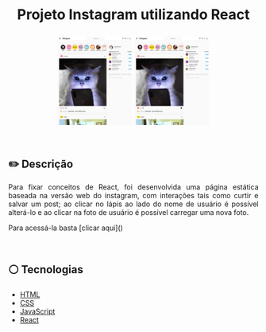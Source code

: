 # <p align = "center"> Projeto Instagram utilizando React </p>

<p align = "center">

<p align = "center"> <img src="https://raw.githubusercontent.com/V-Emanuel/InstagramReact/main/pag1.png" width = 30%/>
           <img src="https://raw.githubusercontent.com/V-Emanuel/InstagramReact/main/pag2.png" width = 30%/>
   
</p>

</br>

## ✏️ Descrição
<p align="justify" >Para fixar conceitos de React, foi desenvolvida uma página estática baseada na versão web do instagram, com interações tais como curtir e salvar um post; ao clicar no lápis ao lado do nome de usuário é possível alterá-lo e ao clicar na foto de usuário é possível carregar uma nova foto.</p>
<p align="justify" >Para acessá-la basta [clicar aqui]()</p>

</br>

##  <p align = "left"> :white_circle: Tecnologias</p>
- [HTML](https://developer.mozilla.org/pt-BR/docs/Web/HTML)
- [CSS](https://www.w3schools.com/css/)
- [JavaScript](https://www.javascript.com/)
- [React](https://reactjs.org/)
</br>

